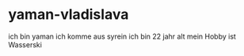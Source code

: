 # yaman-vladislava
ich bin yaman
ich komme aus syrein
ich bin 22 jahr alt 
mein Hobby ist Wasserski

